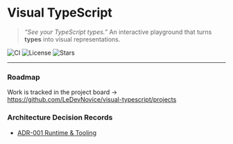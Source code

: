 # Visual TypeScript

> _“See your TypeScript types.”_
> An interactive playground that turns **types** into visual representations.

![CI](https://img.shields.io/github/actions/workflow/status/LeDevNovice/visual-typescript/ci.yml?branch=main)
![License](https://img.shields.io/github/license/LeDevNovice/visual-typescript)
![Stars](https://img.shields.io/github/stars/LeDevNovice/visual-typescript?style=social)

---

### Roadmap

Work is tracked in the project board → https://github.com/LeDevNovice/visual-typescript/projects

### Architecture Decision Records

- [ADR-001 Runtime & Tooling](docs/architecture-decision-records/ADR-001-runtime-and-tooling.md)

